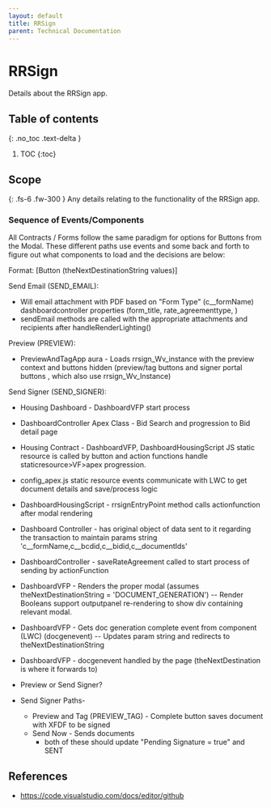 ```yaml
---
layout: default
title: RRSign
parent: Technical Documentation
---
```


# RRSign
Details about the RRSign app.

## Table of contents
{: .no_toc .text-delta }
1. TOC
{:toc}

## Scope
{: .fs-6 .fw-300 }
Any details relating to the functionality of the RRSign app.

### Sequence of Events/Components

All Contracts / Forms follow the same paradigm for options for Buttons from the Modal.  These different paths use events and some back and forth to figure out what components to load and the decisions are below:

Format: [Button (theNextDestinationString values)]

Send Email (SEND_EMAIL):
- Will email attachment with PDF based on "Form Type" (c__formName) dashboardcontroller properties (form_title, rate_agreementtype, )
- sendEmail methods are called with the appropriate attachments and recipients after handleRenderLighting()

Preview (PREVIEW):
- PreviewAndTagApp aura  - Loads rrsign_Wv_instance with the preview context and buttons hidden (preview/tag buttons and signer portal buttons , which also use rrsign_Wv_Instance)

Send Signer (SEND_SIGNER):
- Housing Dashboard - DashboardVFP start process 
- DashboardController Apex Class - Bid Search and progression to Bid detail page
- Housing Contract - DashboardVFP, DashboardHousingScript JS static resource is called by button and action functions handle staticresource>VF>apex progression.
- config_apex.js static resource events communicate with LWC to get document details and save/process logic
- DashboardHousingScript - rrsignEntryPoint method calls actionfunction after modal rendering
- Dashboard Controller - has original object of data sent to it regarding the transaction to maintain params string 'c__formName,c__bcdid,c__bidid,c__documentIds'
- DashboardController - saveRateAgreement called to start process of sending by actionFunction 
- DashboardVFP - Renders the proper modal (assumes theNextDestinationString = 'DOCUMENT_GENERATION') -- Render Booleans support outputpanel re-rendering to show div containing relevant modal.
- DashboardVFP - Gets doc generation complete event from component (LWC) (docgenevent) -- Updates param string and redirects to theNextDestinationString
- DashboardVFP - docgenevent handled by the page (theNextDestination is where it forwards to)
- Preview or Send Signer?

- Send Signer Paths- 
  - Preview and Tag (PREVIEW_TAG) - Complete button saves document with XFDF to be signed
  - Send Now - Sends documents
    - both of these should update "Pending Signature = true" and SENT

## References
- https://code.visualstudio.com/docs/editor/github